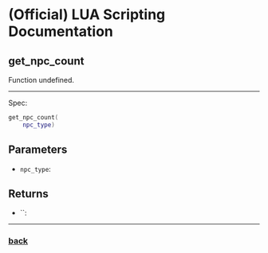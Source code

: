 
# (Official) LUA Scripting Documentation

## get_npc_count

Function undefined.

___

Spec:

```lua
get_npc_count(
	npc_type)
```

## Parameters

- `npc_type`: 

## Returns

- ``: 

___

### [back](../getters)

